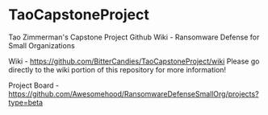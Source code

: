 # TaoCapstoneProject
Tao Zimmerman's Capstone Project Github Wiki - Ransomware Defense for Small Organizations

Wiki - https://github.com/BitterCandies/TaoCapstoneProject/wiki
Please go directly to the wiki portion of this repository for more information!

Project Board - https://github.com/Awesomehood/RansomwareDefenseSmallOrg/projects?type=beta 
